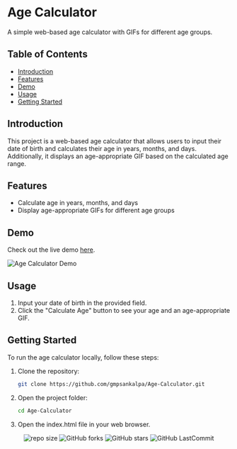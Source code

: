 # Age Calculator

A simple web-based age calculator with GIFs for different age groups.

## Table of Contents
- [Introduction](#introduction)
- [Features](#features)
- [Demo](#demo)
- [Usage](#usage)
- [Getting Started](#getting-started)

## Introduction
This project is a web-based age calculator that allows users to input their date of birth and calculates their age in years, months, and days. Additionally, it displays an age-appropriate GIF based on the calculated age range.

## Features
- Calculate age in years, months, and days
- Display age-appropriate GIFs for different age groups

## Demo
Check out the live demo [here](https://gmpsankalpa.github.io/Age-Calculator/).

![Age Calculator Demo](https://github.com/gmpsankalpa/Age-Calculator/assets/123918506/64260fed-e833-4191-b6ea-8ea01ca02e25)

## Usage

1. Input your date of birth in the provided field.
2. Click the "Calculate Age" button to see your age and an age-appropriate GIF.

## Getting Started
To run the age calculator locally, follow these steps:

1. Clone the repository:
   ```bash
   git clone https://github.com/gmpsankalpa/Age-Calculator.git

2. Open the project folder:
   ```bash
   cd Age-Calculator

3. Open the index.html file in your web browser.


<div align="center">

   ![repo size](https://img.shields.io/github/repo-size/gmpsankalpa/Age-Calculator?label=Repo%20Size&style=for-the-badge&labelColor=black&color=20bf6b)
   ![GitHub forks](https://img.shields.io/github/forks/gmpsankalpa/Age-Calculator?&labelColor=black&color=0fb9b1&style=for-the-badge)
   ![GitHub stars](https://img.shields.io/github/stars/gmpsankalpa/Age-Calculator?&labelColor=black&color=f7b731&style=for-the-badge)
   ![GitHub LastCommit](https://img.shields.io/github/last-commit/gmpsankalpa/Age-Calculator?logo=github&labelColor=black&color=d1d8e0&style=for-the-badge)

</div>